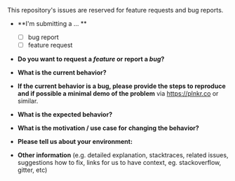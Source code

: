This repository's issues are reserved for feature requests and bug reports.

* **I'm submitting a ... **
  - [ ] bug report
  - [ ] feature request

* **Do you want to request a *feature* or report a *bug*?**


* **What is the current behavior?**


* **If the current behavior is a bug, please provide the steps to reproduce and if possible a minimal demo of the problem** via
https://plnkr.co or similar.



* **What is the expected behavior?**



* **What is the motivation / use case for changing the behavior?**



* **Please tell us about your environment:**


* **Other information** (e.g. detailed explanation, stacktraces, related issues, suggestions how to fix, links for us to have context, eg. stackoverflow, gitter, etc)
